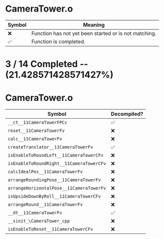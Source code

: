 # CameraTower.o
| Symbol | Meaning 
| ------------- | ------------- 
| :x: | Function has not yet been started or is not matching. 
| :white_check_mark: | Function is completed. 


# 3 / 14 Completed -- (21.428571428571427%)
# CameraTower.o
| Symbol | Decompiled? |
| ------------- | ------------- |
| `__ct__11CameraTowerFPCc` | :white_check_mark: |
| `reset__11CameraTowerFv` | :x: |
| `calc__11CameraTowerFv` | :x: |
| `createTranslator__11CameraTowerFv` | :white_check_mark: |
| `isEnableToRoundLeft__11CameraTowerCFv` | :x: |
| `isEnableToRoundRight__11CameraTowerCFv` | :x: |
| `calcIdealPos__11CameraTowerFv` | :x: |
| `arrangeRoundingPose__11CameraTowerFv` | :x: |
| `arrangeHorizontalPose__11CameraTowerFv` | :x: |
| `isUpsideDownByRoll__11CameraTowerCFv` | :x: |
| `arrangeRound__11CameraTowerFv` | :x: |
| `__dt__11CameraTowerFv` | :white_check_mark: |
| `__sinit_\CameraTower_cpp` | :x: |
| `isEnableToReset__11CameraTowerCFv` | :x: |
